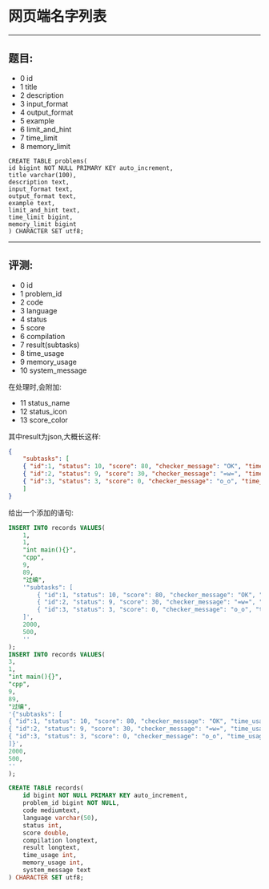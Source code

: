 # 网页端名字列表

---

## 题目:

- 0 id
- 1 title
- 2 description
- 3 input_format
- 4 output_format
- 5 example
- 6 limit_and_hint
- 7 time_limit
- 8 memory_limit

```
CREATE TABLE problems(
id bigint NOT NULL PRIMARY KEY auto_increment,
title varchar(100),
description text,
input_format text,
output_format text,
example text,
limit_and_hint text,
time_limit bigint,
memory_limit bigint
) CHARACTER SET utf8;
```

---

## 评测:

- 0 id
- 1 problem_id
- 2 code
- 3 language
- 4 status
- 5 score
- 6 compilation
- 7 result(subtasks)
- 8 time_usage
- 9 memory_usage
- 10 system_message

在处理时,会附加:

- 11 status_name
- 12 status_icon
- 13 score_color

其中result为json,大概长这样:

```json
{
	"subtasks": [
	{ "id":1, "status": 10, "score": 80, "checker_message": "OK", "time_usage": 10, "memory_usage": 20 },
	{ "id":2, "status": 9, "score": 30, "checker_message": "=w=", "time_usage": 200, "memory_usage": 10 },
	{ "id":3, "status": 3, "score": 0, "checker_message": "o_o", "time_usage": 1000, "memory_usage": 256 }
	]
}
```

给出一个添加的语句:

```sql
INSERT INTO records VALUES(
	1,
	1,
	"int main(){}",
	"cpp",
	9,
	89,
	"过编",
	'"subtasks": [
		{ "id":1, "status": 10, "score": 80, "checker_message": "OK", "time_usage": 10, "memory_usage": 20 },
		{ "id":2, "status": 9, "score": 30, "checker_message": "=w=", "time_usage": 200, "memory_usage": 10 },
		{ "id":3, "status": 3, "score": 0, "checker_message": "o_o", "time_usage": 1000, "memory_usage": 256 }
	]',
	2000,
	500,
	''
);
INSERT INTO records VALUES(
3,
1,
"int main(){}",
"cpp",
9,
89,
"过编",
'{"subtasks": [
{ "id":1, "status": 10, "score": 80, "checker_message": "OK", "time_usage": 10, "memory_usage": 20 },
{ "id":2, "status": 9, "score": 30, "checker_message": "=w=", "time_usage": 200, "memory_usage": 10 },
{ "id":3, "status": 3, "score": 0, "checker_message": "o_o", "time_usage": 1000, "memory_usage": 256 }
]}',
2000,
500,
''
);
```

```sql
CREATE TABLE records(
	id bigint NOT NULL PRIMARY KEY auto_increment,
	problem_id bigint NOT NULL,
	code mediumtext,
	language varchar(50),
	status int,
	score double,
	compilation longtext,
	result longtext,
	time_usage int,
	memory_usage int,
	system_message text
) CHARACTER SET utf8;
```
